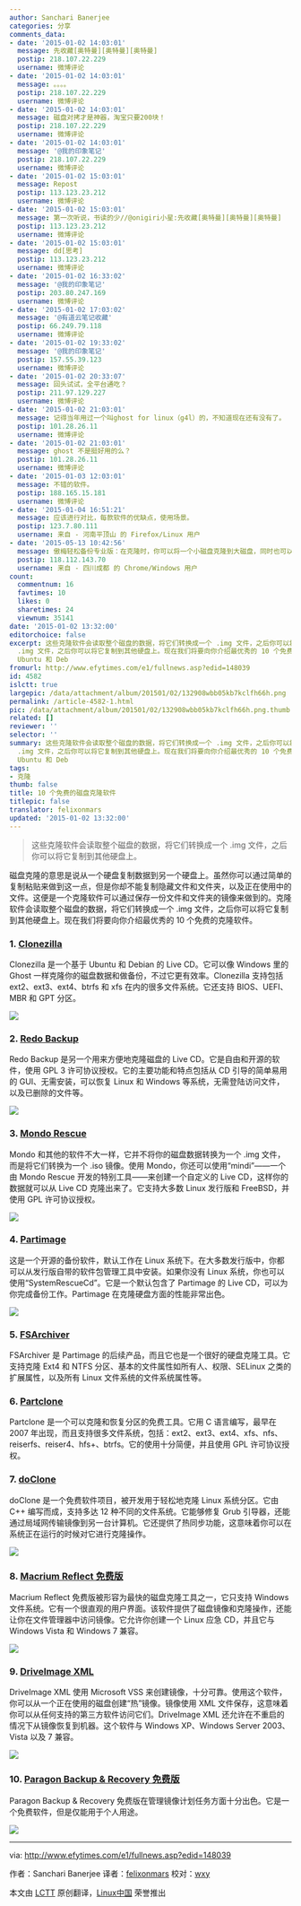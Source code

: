 ```yaml
---
author: Sanchari Banerjee
categories: 分享
comments_data:
- date: '2015-01-02 14:03:01'
  message: 先收藏[奥特曼][奥特曼][奥特曼]
  postip: 218.107.22.229
  username: 微博评论
- date: '2015-01-02 14:03:01'
  message: 。。。。
  postip: 218.107.22.229
  username: 微博评论
- date: '2015-01-02 14:03:01'
  message: 磁盘对拷才是神器，淘宝只要200块！
  postip: 218.107.22.229
  username: 微博评论
- date: '2015-01-02 14:03:01'
  message: '@我的印象笔记'
  postip: 218.107.22.229
  username: 微博评论
- date: '2015-01-02 15:03:01'
  message: Repost
  postip: 113.123.23.212
  username: 微博评论
- date: '2015-01-02 15:03:01'
  message: 第一次听说，书读的少//@onigiri小星:先收藏[奥特曼][奥特曼][奥特曼]
  postip: 113.123.23.212
  username: 微博评论
- date: '2015-01-02 15:03:01'
  message: dd[思考]
  postip: 113.123.23.212
  username: 微博评论
- date: '2015-01-02 16:33:02'
  message: '@我的印象笔记'
  postip: 203.80.247.169
  username: 微博评论
- date: '2015-01-02 17:03:02'
  message: '@有道云笔记收藏'
  postip: 66.249.79.118
  username: 微博评论
- date: '2015-01-02 19:33:02'
  message: '@我的印象笔记'
  postip: 157.55.39.123
  username: 微博评论
- date: '2015-01-02 20:33:07'
  message: 回头试试，全平台通吃？
  postip: 211.97.129.227
  username: 微博评论
- date: '2015-01-02 21:03:01'
  message: 记得当年用过一个叫ghost for linux（g4l）的，不知道现在还有没有了。
  postip: 101.28.26.11
  username: 微博评论
- date: '2015-01-02 21:03:01'
  message: ghost 不是挺好用的么？
  postip: 101.28.26.11
  username: 微博评论
- date: '2015-01-03 12:03:01'
  message: 不错的软件。
  postip: 188.165.15.181
  username: 微博评论
- date: '2015-01-04 16:51:21'
  message: 应该进行对比，每款软件的优缺点，使用场景。
  postip: 123.7.80.111
  username: 来自 - 河南平顶山 的 Firefox/Linux 用户
- date: '2015-05-13 10:42:56'
  message: 傲梅轻松备份专业版：在克隆时，你可以将一个小磁盘克隆到大磁盘，同时也可以将一个大磁盘复制到小磁盘。前提条件是，目标磁盘的空间能容纳源磁盘中的所有有效数据（即磁盘使用空间）。如果目标磁盘的空间不够，你也不用担心，傲梅轻松备份会检测目标磁盘，如果空间不足，会提前提示你。
  postip: 118.112.143.70
  username: 来自 - 四川成都 的 Chrome/Windows 用户
count:
  commentnum: 16
  favtimes: 10
  likes: 0
  sharetimes: 24
  viewnum: 35141
date: '2015-01-02 13:32:00'
editorchoice: false
excerpt: 这些克隆软件会读取整个磁盘的数据，将它们转换成一个 .img 文件，之后你可以将它复制到其他硬盘上。  磁盘克隆的意思是说从一个硬盘复制数据到另一个硬盘上。虽然你可以通过简单的复制粘贴来做到这一点，但是你却不能复制隐藏文件和文件夹，以及正在使用中的文件。这便是一个克隆软件可以通过保存一份文件和文件夹的镜像来做到的。克隆软件会读取整个磁盘的数据，将它们转换成一个
  .img 文件，之后你可以将它复制到其他硬盘上。现在我们将要向你介绍最优秀的 10 个免费的克隆软件。 1. Clonezilla： Clonezilla 是一个基于
  Ubuntu 和 Deb
fromurl: http://www.efytimes.com/e1/fullnews.asp?edid=148039
id: 4582
islctt: true
largepic: /data/attachment/album/201501/02/132908wbb05kb7kclfh66h.png
permalink: /article-4582-1.html
pic: /data/attachment/album/201501/02/132908wbb05kb7kclfh66h.png.thumb.jpg
related: []
reviewer: ''
selector: ''
summary: 这些克隆软件会读取整个磁盘的数据，将它们转换成一个 .img 文件，之后你可以将它复制到其他硬盘上。  磁盘克隆的意思是说从一个硬盘复制数据到另一个硬盘上。虽然你可以通过简单的复制粘贴来做到这一点，但是你却不能复制隐藏文件和文件夹，以及正在使用中的文件。这便是一个克隆软件可以通过保存一份文件和文件夹的镜像来做到的。克隆软件会读取整个磁盘的数据，将它们转换成一个
  .img 文件，之后你可以将它复制到其他硬盘上。现在我们将要向你介绍最优秀的 10 个免费的克隆软件。 1. Clonezilla： Clonezilla 是一个基于
  Ubuntu 和 Deb
tags:
- 克隆
thumb: false
title: 10 个免费的磁盘克隆软件
titlepic: false
translator: felixonmars
updated: '2015-01-02 13:32:00'
---
```



> 
> 这些克隆软件会读取整个磁盘的数据，将它们转换成一个 .img 文件，之后你可以将它复制到其他硬盘上。
> 
> 
> 


磁盘克隆的意思是说从一个硬盘复制数据到另一个硬盘上。虽然你可以通过简单的复制粘贴来做到这一点，但是你却不能复制隐藏文件和文件夹，以及正在使用中的文件。这便是一个克隆软件可以通过保存一份文件和文件夹的镜像来做到的。克隆软件会读取整个磁盘的数据，将它们转换成一个 .img 文件，之后你可以将它复制到其他硬盘上。现在我们将要向你介绍最优秀的 10 个免费的克隆软件。


### 1. [Clonezilla](http://clonezilla.org/)


Clonezilla 是一个基于 Ubuntu 和 Debian 的 Live CD。它可以像 Windows 里的 Ghost 一样克隆你的磁盘数据和做备份，不过它更有效率。Clonezilla 支持包括 ext2、ext3、ext4、btrfs 和 xfs 在内的很多文件系统。它还支持 BIOS、UEFI、MBR 和 GPT 分区。


![](/data/attachment/album/201501/02/132908wbb05kb7kclfh66h.png)


### 2. [Redo Backup](http://redobackup.org/)


Redo Backup 是另一个用来方便地克隆磁盘的 Live CD。它是自由和开源的软件，使用 GPL 3 许可协议授权。它的主要功能和特点包括从 CD 引导的简单易用的 GUI、无需安装，可以恢复 Linux 和 Windows 等系统，无需登陆访问文件，以及已删除的文件等。


![](/data/attachment/album/201501/02/132923y18c8lwszczowghj.jpeg)


### 3. [Mondo Rescue](http://www.mondorescue.org/)


Mondo 和其他的软件不大一样，它并不将你的磁盘数据转换为一个 .img 文件，而是将它们转换为一个 .iso 镜像。使用 Mondo，你还可以使用“mindi”——一个由 Mondo Rescue 开发的特别工具——来创建一个自定义的 Live CD，这样你的数据就可以从 Live CD 克隆出来了。它支持大多数 Linux 发行版和 FreeBSD，并使用 GPL 许可协议授权。


![](/data/attachment/album/201501/02/132938igzg858v7pq24mtz.jpeg)


### 4. [Partimage](http://www.partimage.org/Main_Page)


这是一个开源的备份软件，默认工作在 Linux 系统下。在大多数发行版中，你都可以从发行版自带的软件包管理工具中安装。如果你没有 Linux 系统，你也可以使用“SystemRescueCd”。它是一个默认包含了 Partimage 的 Live CD，可以为你完成备份工作。Partimage 在克隆硬盘方面的性能非常出色。


![](/data/attachment/album/201501/02/132950okyyn1oiiy4iy08d.png)


### 5. [FSArchiver](http://www.fsarchiver.org/Main_Page)


FSArchiver 是 Partimage 的后续产品，而且它也是一个很好的硬盘克隆工具。它支持克隆 Ext4 和 NTFS 分区、基本的文件属性如所有人、权限、SELinux 之类的扩展属性，以及所有 Linux 文件系统的文件系统属性等。


### 6. [Partclone](http://www.partclone.org/)


Partclone 是一个可以克隆和恢复分区的免费工具。它用 C 语言编写，最早在 2007 年出现，而且支持很多文件系统，包括：ext2、ext3、ext4、xfs、nfs、reiserfs、reiser4、hfs+、btrfs。它的使用十分简便，并且使用 GPL 许可协议授权。


### 7. [doClone](http://doclone.nongnu.org/)


doClone 是一个免费软件项目，被开发用于轻松地克隆 Linux 系统分区。它由 C++ 编写而成，支持多达 12 种不同的文件系统。它能够修复 Grub 引导器，还能通过局域网传输镜像到另一台计算机。它还提供了热同步功能，这意味着你可以在系统正在运行的时候对它进行克隆操作。


![](/data/attachment/album/201501/02/133002dvnvwvv9ywrwbapw.jpeg)


### 8. [Macrium Reflect 免费版](http://www.macrium.com/reflectfree.aspx)


Macrium Reflect 免费版被形容为最快的磁盘克隆工具之一，它只支持 Windows 文件系统。它有一个很直观的用户界面。该软件提供了磁盘镜像和克隆操作，还能让你在文件管理器中访问镜像。它允许你创建一个 Linux 应急 CD，并且它与 Windows Vista 和 Windows 7 兼容。


![](/data/attachment/album/201501/02/133032huaiamhb1hn98eub.jpg)


### 9. [DriveImage XML](http://www.runtime.org/driveimage-xml.htm)


DriveImage XML 使用 Microsoft VSS 来创建镜像，十分可靠。使用这个软件，你可以从一个正在使用的磁盘创建“热”镜像。镜像使用 XML 文件保存，这意味着你可以从任何支持的第三方软件访问它们。DriveImage XML 还允许在不重启的情况下从镜像恢复到机器。这个软件与 Windows XP、Windows Server 2003、Vista 以及 7 兼容。


![](/data/attachment/album/201501/02/133059cnqcp7qq5bnkqcnn.jpg)


### 10. [Paragon Backup & Recovery 免费版](http://www.paragon-software.com/home/br-free/)


Paragon Backup & Recovery 免费版在管理镜像计划任务方面十分出色。它是一个免费软件，但是仅能用于个人用途。


![](/data/attachment/album/201501/02/133132u2prwtgr26tvyey2.jpg)




---


via: <http://www.efytimes.com/e1/fullnews.asp?edid=148039>


作者：Sanchari Banerjee 译者：[felixonmars](https://github.com/felixonmars) 校对：[wxy](https://github.com/wxy)


本文由 [LCTT](https://github.com/LCTT/TranslateProject) 原创翻译，[Linux中国](http://linux.cn/) 荣誉推出